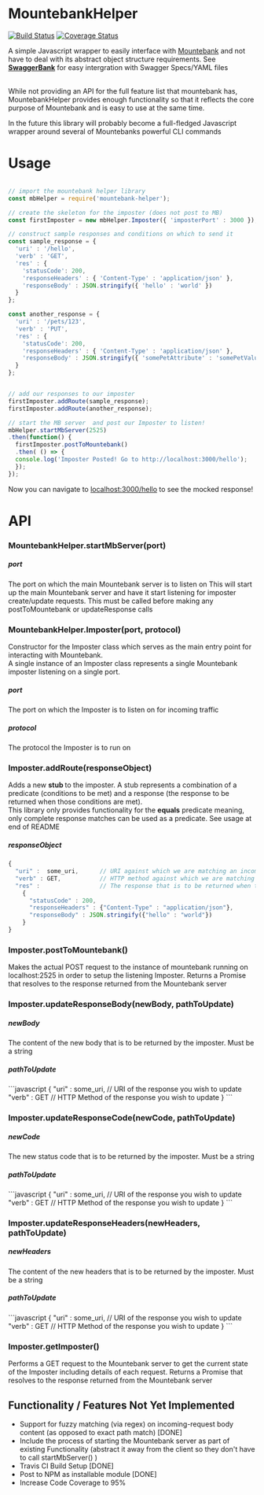 <h1> MountebankHelper </h1>


[![Build Status](https://travis-ci.org/Tzinov15/mountebank-helper.svg?branch=master)](https://travis-ci.org/Tzinov15/mountebank-helper)
[![Coverage Status](https://coveralls.io/repos/github/Tzinov15/mountebank-helper/badge.svg?branch=master&bust=1)](https://coveralls.io/github/Tzinov15/mountebank-helper?branch=master)



A simple Javascript wrapper to easily interface with <a href = 'http://www.mbtest.org/'>Mountebank</a> and not have to deal with its
abstract object structure requirements. See **[SwaggerBank](https://tzinov15.github.io/swagger-bank/)** for easy intergration with Swagger Specs/YAML files <br><br>

While not providing an API for the full feature list that mountebank has, MountebankHelper provides enough functionality so that it reflects the core purpose of Mountebank and is easy to use at the same time. <br>

In the future this library will probably become a full-fledged Javascript wrapper around several of Mountebanks powerful CLI commands


<h1> Usage </h1>


```javascript

// import the mountebank helper library
const mbHelper = require('mountebank-helper');

// create the skeleton for the imposter (does not post to MB)
const firstImposter = new mbHelper.Imposter({ 'imposterPort' : 3000 });

// construct sample responses and conditions on which to send it
const sample_response = {
  'uri' : '/hello',
  'verb' : 'GET',
  'res' : {
    'statusCode': 200,
    'responseHeaders' : { 'Content-Type' : 'application/json' },
    'responseBody' : JSON.stringify({ 'hello' : 'world' })
  }
};

const another_response = {
  'uri' : '/pets/123',
  'verb' : 'PUT',
  'res' : {
    'statusCode': 200,
    'responseHeaders' : { 'Content-Type' : 'application/json' },
    'responseBody' : JSON.stringify({ 'somePetAttribute' : 'somePetValue' })
  }
};


// add our responses to our imposter
firstImposter.addRoute(sample_response);
firstImposter.addRoute(another_response);

// start the MB server  and post our Imposter to listen!
mbHelper.startMbServer(2525)
.then(function() {
  firstImposter.postToMountebank()
  .then( () => {
  console.log('Imposter Posted! Go to http://localhost:3000/hello');
  });
});

```

Now you can navigate to <a href = 'http://localhost:3000/hello'>localhost:3000/hello</a> to see the mocked response!

<h1>API</h1>

<h3>MountebankHelper.startMbServer(port)</h3>
<h5> port </h5> The port on which the main Mountebank server is to listen on
This will start up the main Mountebank server and have it start listening for imposter create/update requests. This must be called before making any postToMountebank or updateResponse calls

<h3>MountebankHelper.Imposter(port, protocol)</h3>
Constructor for the Imposter class which serves as the main entry point for interacting with Mountebank. <br>
A single instance of an Imposter class represents a single Mountebank imposter listening on a single port. <br>
<h5> port </h5> The port on which the Imposter is to listen on for incoming traffic
<h5> protocol </h5> The protocol the Imposter is to run on

<h3>Imposter.addRoute(responseObject)</h3>
Adds a new <b> stub </b> to the imposter. A stub represents a combination of a predicate (conditions to be met) and a response (the response to be returned when those conditions are met). <br>
This library only provides functionality for the <b>equals</b> predicate meaning, only complete response matches can be used as a predicate. See usage at end of README

<h5> responseObject </h5>

```javascript
{
  "uri" :  some_uri,      // URI against which we are matching an incoming request
  "verb" : GET,           // HTTP method against which we are matching an incoming request
  "res" :                 // The response that is to be returned when the above conditions get met
    {
      "statusCode" : 200,        
      "responseHeaders" : {"Content-Type" : "application/json"},  
      "responseBody" : JSON.stringify({"hello" : "world"})
    }           
}
```

<h3>Imposter.postToMountebank()</h3>
Makes the actual POST request to the instance of mountebank running on localhost:2525 in order to setup the listening Imposter. Returns a Promise that resolves to the response returned from the Mountebank server

<h3>Imposter.updateResponseBody(newBody, pathToUpdate)</h3>
<h5>newBody</h5>
The content of the new body that is to be returned by the imposter. Must be a string
<h5>pathToUpdate</h5>
```javascript
{
  "uri" :  some_uri,      // URI of the response you wish to update
  "verb" : GET           // HTTP Method of the response you wish to update
}
```

<h3>Imposter.updateResponseCode(newCode, pathToUpdate)</h3>
<h5>newCode</h5>
The new status code that is to be returned by the imposter. Must be a string
<h5>pathToUpdate</h5>
```javascript
{
  "uri" :  some_uri,      // URI of the response you wish to update
  "verb" : GET           // HTTP Method of the response you wish to update
}
```

<h3>Imposter.updateResponseHeaders(newHeaders, pathToUpdate)</h3>
<h5>newHeaders</h5>
The content of the new headers that is to be returned by the imposter. Must be a string
<h5>pathToUpdate</h5>
```javascript
{
  "uri" :  some_uri,      // URI of the response you wish to update
  "verb" : GET           // HTTP Method of the response you wish to update
}
```

<h3>Imposter.getImposter()</h3>
Performs a GET request to the Mountebank server to get the current state of the Imposter including details of each request.
Returns a Promise that resolves to the response returned from the Mountebank server

<h2> Functionality / Features Not Yet Implemented </h2>
<ul>
<li> Support for fuzzy matching (via regex) on incoming-request body content (as opposed to exact path match) [DONE] </li> 
<li> Include the process of starting the Mountebank server as part of existing Functionality (abstract it away from the client so they don't have to call startMbServer() )
<li> Travis CI Build Setup [DONE] </li>
<li> Post to NPM as installable module [DONE] </li>
<li> Increase Code Coverage to 95% </li>
</ul>
